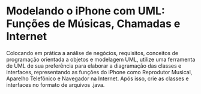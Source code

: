 # Modelando o iPhone com UML: Funções de Músicas, Chamadas e Internet
Colocando em prática a análise de negócios, requisitos, conceitos de programação orientada a objetos e modelagem UML,
utilize uma ferramenta de UML de sua preferência para elaborar a diagramação das classes e interfaces, representando 
as funções do iPhone como Reprodutor Musical, Aparelho Telefônico e Navegador na Internet. Após isso, crie as classes 
e interfaces no formato de arquivos .java.
